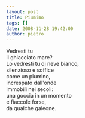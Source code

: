 ```yaml
---
layout: post
title: Piumino
tags: []
date: 2008-11-28 19:42:00
author: pietro
---
```

Vedresti tu<br/>il ghiacciato mare?<br/>Lo vedresti tu di neve bianco,<br/>silenzioso e soffice<br/>come un piumino,<br/>increspato dall'onde<br/>immobili nei secoli:<br/>una goccia in un momento<br/>e fiaccole forse,<br/>da qualche galeone.
